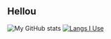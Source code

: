 ## Hellou 

<!-- &cache_seconds=1800 is for updating stats every 30 minutes -->

![My GitHub stats](https://github-readme-stats.vercel.app/api?username=Piola-l&show_icons=true&theme=apprentice&rank_icon=github&line_height=28&custom_title=My%20GitHub%20Stats&cache_seconds=1800)
[![Langs I Use](https://github-readme-stats.vercel.app/api/top-langs/?username=Piola-l&layout=donut&show_icons=true&theme=apprentice&custom_title=Langs%20I%20Use&cache_seconds=1800&card_height=450)](https://github.com/anuraghazra/github-readme-stats)
